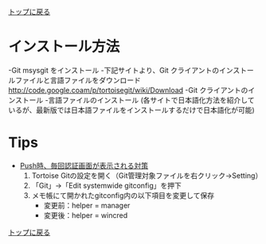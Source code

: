 [トップに戻る](../index.md)

# インストール方法
-Git msysgit をインストール
-下記サイトより、Git クライアントのインストールファイルと言語ファイルをダウンロード
 http://code.google.coam/p/tortoisegit/wiki/Download
-Git クライアントのインストール
-言語ファイルのインストール (各サイトで日本語化方法を紹介しているが、最新版では日本語ファイルをインストールするだけで日本語化が可能)

# Tips
- [Push時、毎回認証画面が表示される対策](https://gist.github.com/stakiran/ab47411c1767e4e26b561925dbc2ddb3)
	1. Tortoise Gitの設定を開く（Git管理対象ファイルを右クリック→Setting）
	1. 「Git」→「Edit systemwide gitconfig」を押下
	1. メモ帳にて開かれたgitconfig内の以下項目を変更して保存
		- 変更前：helper = manager
		- 変更後：helper = wincred

[トップに戻る](../index.md)
